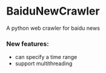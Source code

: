 # BaiduNewCrawler
A python web crawler for baidu news

### New features:
* can specify a time range
* support multithreading
